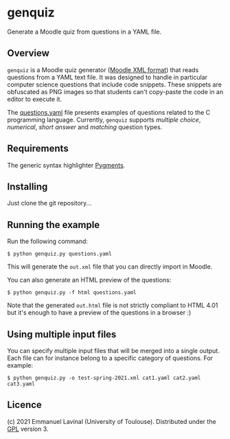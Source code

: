 # genquiz
Generate a Moodle quiz from questions in a YAML file.

## Overview
`genquiz` is a Moodle quiz generator ([Moodle XML format](https://docs.moodle.org/310/en/Moodle_XML_format)) that reads questions from a YAML text file. It was designed to handle in particular computer science questions that include code snippets. These snippets are obfuscated as PNG images so that students can't copy-paste the code in an editor to execute it.

The [questions.yaml](./questions.yaml) file presents examples of questions related to the C programming language. Currently, `genquiz` supports _multiple choice_, _numerical_, _short answer_ and _matching_ question types.

## Requirements
The generic syntax highlighter [Pygments](https://pygments.org/).

## Installing
Just clone the git repository...

## Running the example
Run the following command:

    $ python genquiz.py questions.yaml

This will generate the `out.xml` file that you can directly import in Moodle.

You can also generate an HTML preview of the questions:

    $ python genquiz.py -f html questions.yaml

Note that the generated `out.html` file is not strictly compliant to HTML 4.01 but it's enough to have a preview of the questions in a browser :)

## Using multiple input files
You can specify multiple input files that will be merged into a single output.
Each file can for instance belong to a specific category of questions.
For example:

    $ python genquiz.py -o test-spring-2021.xml cat1.yaml cat2.yaml cat3.yaml

## Licence

(c) 2021 Emmanuel Lavinal (University of Toulouse).
Distributed under the [GPL](http://www.gnu.org/copyleft/gpl.html "GNU General Public License") version 3.
